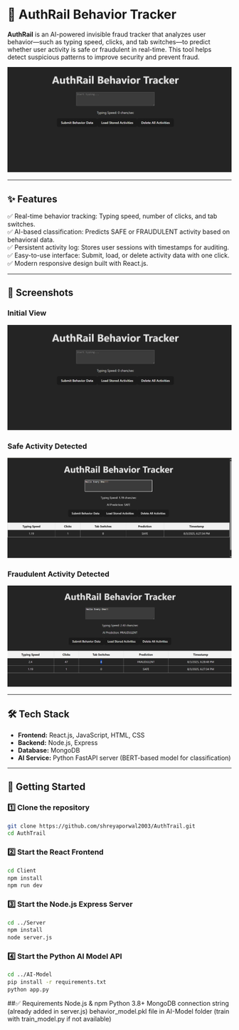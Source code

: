 # 🚦 AuthRail Behavior Tracker

**AuthRail** is an AI-powered invisible fraud tracker that analyzes user behavior—such as typing speed, clicks, and tab switches—to predict whether user activity is safe or fraudulent in real-time. This tool helps detect suspicious patterns to improve security and prevent fraud.

![Main Interface](Screenshots/Screenshot%202025-08-03%20182459.png)

---

## ✨ Features

✅ Real-time behavior tracking: Typing speed, number of clicks, and tab switches.  
✅ AI-based classification: Predicts SAFE or FRAUDULENT activity based on behavioral data.  
✅ Persistent activity log: Stores user sessions with timestamps for auditing.  
✅ Easy-to-use interface: Submit, load, or delete activity data with one click.  
✅ Modern responsive design built with React.js.

---

## 📸 Screenshots

### Initial View
![Start Typing](Screenshots/Screenshot%202025-08-03%20182459.png)

### Safe Activity Detected
![Safe Prediction](Screenshots/Screenshot%202025-08-03%20182813.png)

### Fraudulent Activity Detected
![Fraudulent Prediction](Screenshots/Screenshot%202025-08-03%20182918.png)

---

## 🛠️ Tech Stack

- **Frontend:** React.js, JavaScript, HTML, CSS
- **Backend:** Node.js, Express
- **Database:** MongoDB
- **AI Service:** Python FastAPI server (BERT-based model for classification)

---

## 🚀 Getting Started

### 1️⃣ Clone the repository
```bash
git clone https://github.com/shreyaporwal2003/AuthTrail.git
cd AuthTrail
```
### 2️⃣ Start the React Frontend
```bash
cd Client
npm install
npm run dev
```
### 3️⃣ Start the Node.js Express Server
```bash
cd ../Server
npm install
node server.js
```
### 4️⃣ Start the Python AI Model API
```bash
cd ../AI-Model
pip install -r requirements.txt
python app.py
```
##✅ Requirements
Node.js & npm
Python 3.8+
MongoDB connection string (already added in server.js)
behavior_model.pkl file in AI-Model folder (train with train_model.py if not available)


